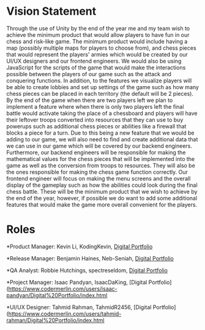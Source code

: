# Vision Statement 
Through the use of Unity by the end of the year me and my team wish to achieve the minimum product that would allow players to have fun in our chess and risk-like game. The minimum product would include having a map (possibly multiple maps for players to choose from), and chess pieces that would represent the players' armies which would be created by our UI/UX designers and our frontend engineers. We would also be using JavaScript for the scripts of the game that would make the interactions possible between the players of our game such as the attack and conquering functions. In addition, to the features we visualize players will be able to create lobbies and set up settings of the game such as how many chess pieces can be placed in each territory (the default will be 2 pieces). By the end of the game when there are two players left we plan to implement a feature where when there is only two players left the final battle would activate taking the place of a chessboard and players will have their leftover troops converted into resources that they can use to buy powerups such as additional chess pieces or abilities like a firewall that blocks a piece for a turn. Due to this being a new feature that we would be adding to our game, we will also need to find and create additional data that we can use in our game which will be covered by our backend engineers. Furthermore, our backend engineers will be responsible for making the mathematical values for the chess pieces that will be implemented into the game as well as the conversion from troops to resources. They will also be the ones responsible for making the chess game function correctly. Our frontend engineer will focus on making the menu screens and the overall display of the gameplay such as how the abilities could look during the final chess battle. These will be the minimum product that we wish to achieve by the end of the year, however, if possible we do want to add some additional features that would make the game more overall convenient for the players.

# Roles
*Product Manager: Kevin Li, KodingKevin, [Digital Portfolio](https://codermerlin.academy/users/kevin-li/Digital%20Portfolio/index.html)

*Release Manager: Benjamin Haines, Neb-Seniah, [Digital Portfolio](https://codermerlin.academy/users/benjamin-haines/Digital%20Portfolio/index.html)

*QA Analyst: Robbie Hutchings, spectreseldom, [Digital Portfolio](https://codermerlin.academy/users/william-hutchings/Digital%20Portfolio/index.html)

*Project Manager: Isaac Pandyan, IsaacDaKing, [Digital Portfolio](https://www.codermerlin.com/users/isaac-pandyan/Digital%20Portfolio/index.html

*UI/UX Designer: Tahmid Rahman, TahmidR2456, [Digital Portfolio](https://www.codermerlin.com/users/tahmid-rahman/Digital%20Portfolio/index.html


